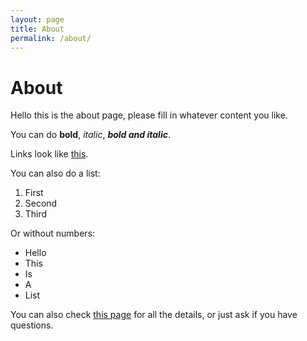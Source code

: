 ```yaml
---
layout: page
title: About
permalink: /about/
---
```


# About

Hello this is the about page, please fill in whatever content you like.

You can do __bold__, *italic*, __*bold and italic*__.

Links look like [this](https://example.com).

You can also do a list:
1.  First
2.  Second
3.  Third

Or without numbers:
*   Hello
*   This
*   Is
*   A
*   List

You can also check [this page](https://github.com/adam-p/markdown-here/wiki/Markdown-Cheatsheet) for all the details, or just ask if you have questions.
